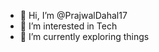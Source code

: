 - 👋 Hi, I’m @PrajwalDahal17
- 👀 I’m interested in Tech
- 🌱 I’m currently exploring things

<!---
PrajwalDahal17/PrajwalDahal17 is a ✨ special ✨ repository because its `README.md` (this file) appears on your GitHub profile.
You can click the Preview link to take a look at your changes.
--->
